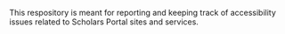 This respository is meant for reporting and keeping track of accessibility issues related to Scholars Portal sites and services.
